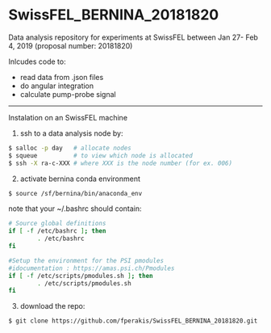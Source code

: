 # SwissFEL_BERNINA_20181820

Data analysis repository for experiments at SwissFEL between Jan 27- Feb 4, 2019 (proposal number: 20181820)

Inlcudes code to:
- read data from .json files
- do angular integration
- calculate pump-probe signal

-----------------------------
Instalation on an SwissFEL machine
1) ssh to a data analysis node by:
```bash
$ salloc -p day   # allocate nodes
$ squeue          # to view which node is allocated
$ ssh -X ra-c-XXX # where XXX is the node number (for ex. 006)
```

2) activate bernina conda environment
```bash
$ source /sf/bernina/bin/anaconda_env
```

note that your ~/.bashrc should contain:

```bash
# Source global definitions
if [ -f /etc/bashrc ]; then
        . /etc/bashrc
fi

#Setup the environment for the PSI pmodules
#idocumentation : https://amas.psi.ch/Pmodules
if [ -f /etc/scripts/pmodules.sh ]; then
        . /etc/scripts/pmodules.sh
fi
```
 

3) download the repo:

```bash
$ git clone https://github.com/fperakis/SwissFEL_BERNINA_20181820.git
```

